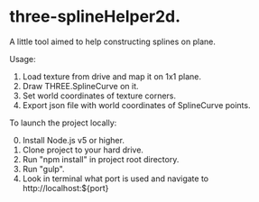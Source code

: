 # three-splineHelper2d.

A little tool aimed to help constructing splines on plane.

Usage:

1. Load texture from drive and map it on 1x1 plane.
2. Draw THREE.SplineCurve on it.
3. Set world coordinates of texture corners.
4. Export json file with world coordinates of SplineCurve points.

To launch the project locally:

0. Install Node.js v5 or higher.
1. Clone project to your hard drive.
2. Run "npm install" in project root directory.
4. Run "gulp".
5. Look in terminal what port is used and navigate to http://localhost:${port}
